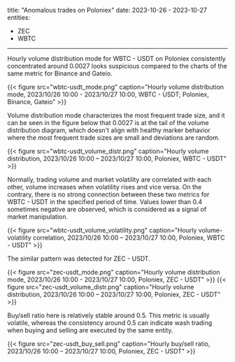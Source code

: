 title: "Anomalous trades on Poloniex"
date: 2023-10-26 -  2023-10-27
entities:
  - ZEC
  - WBTC	
  
---


Hourly volume distribution mode for WBTC - USDT on Poloniex consistently concentrated around 0.0027 looks suspicious compared to the charts of the same metric for Binance and Gateio.

{{< figure src="wbtc-usdt_mode.png" caption="Hourly volume distribution mode, 2023/10/26 10:00 - 2023/10/27 10:00, WBTC - USDT; Poloniex, Binance, Gateio" >}}

Volume distribution mode characterizes the most frequent trade size, and it can be seen in the figure below that 0.0027 is at the tail of the volume distribution diagram,  which doesn't align with healthy marker behavior where the most frequent trade sizes are small and deviations are random.

{{< figure src="wbtc-usdt_volume_distr.png" caption="Hourly volume distribution, 2023/10/26 10:00 – 2023/10/27 10:00, Poloniex, WBTC - USDT" >}}

Normally, trading volume and market volatility are correlated with each other, volume increases when volatility rises and vice versa. On the contrary, there is no strong connection between these two metrics for WBTC - USDT in the specified period of time. Values lower than 0.4 sometimes negative are observed, which is considered as a signal of market manipulation.

{{< figure src="wbtc-usdt_volume_volatility.png" caption="Hourly volume-volatility correlation, 2023/10/26 10:00 – 2023/10/27 10:00, Poloniex, WBTC - USDT" >}}

The similar pattern was detected for ZEC - USDT.

{{< figure src="zec-usdt_mode.png" caption="Hourly volume distribution mode, 2023/10/26 10:00 - 2023/10/27 10:00, Poloniex, ZEC - USDT" >}}
{{< figure src="zec-usdt_volume_distr.png" caption="Hourly volume distribution, 2023/10/26 10:00 – 2023/10/27 10:00, Poloniex, ZEC - USDT" >}}

Buy/sell ratio here is relatively stable around 0.5. This metric is usually volatile, whereas the consistency around 0.5 can indicate wash trading when buying and selling are executed by the same entity.

{{< figure src="zec-usdt_buy_sell.png" caption="Hourly buy/sell ratio, 2023/10/26 10:00 – 2023/10/27 10:00, Poloniex, ZEC - USDT" >}}